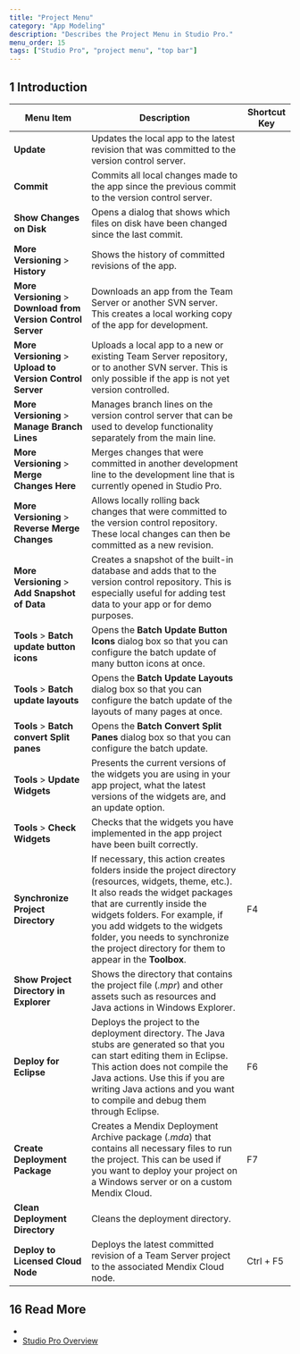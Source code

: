 ```yaml
---
title: "Project Menu"
category: "App Modeling"
description: "Describes the Project Menu in Studio Pro."
menu_order: 15
tags: ["Studio Pro", "project menu", "top bar"]
---
```


## 1 Introduction



| Menu Item                                                    | Description                                                  | Shortcut Key |
| ------------------------------------------------------------ | ------------------------------------------------------------ | ------------ |
| **Update**                                                   | Updates the local app to the latest revision that was committed to the version control server. |              |
| **Commit**                                                   | Commits all local changes made to the app since the previous commit to the version control server. |              |
| **Show Changes on Disk**                                     | Opens a dialog that shows which files on disk have been changed since the last commit. |              |
| **More Versioning** > **History**                            | Shows the history of committed revisions of the app.         |              |
| **More Versioning** > **Download from Version Control Server** | Downloads an app from the Team Server or another SVN server. This creates a local working copy of the app for development. |              |
| **More Versioning** > **Upload to Version Control Server**   | Uploads a local app to a new or existing Team Server repository, or to another SVN server. This is only possible if the app is not yet version controlled. |              |
| **More Versioning** > **Manage Branch Lines**                | Manages branch lines on the version control server that can be used to develop functionality separately from the main line. |              |
| **More Versioning** > **Merge Changes Here**                 | Merges changes that were committed in another development line to the development line that is currently opened in Studio Pro. |              |
| **More Versioning** > **Reverse Merge Changes**              | Allows locally rolling back changes that were committed to the version control repository. These local changes can then be committed as a new revision. |              |
| **More Versioning** > **Add Snapshot of Data**               | Creates a snapshot of the built-in database and adds that to the version control repository. This is especially useful for adding test data to your app or for demo purposes. |              |
| **Tools** > **Batch update button icons**                    | Opens the **Batch Update Button Icons** dialog box so that you can configure the batch update of many button icons at once. |              |
| **Tools** > **Batch update layouts**                         | Opens the **Batch Update Layouts** dialog box so that you can configure the batch update of the layouts of many pages at once. |              |
| **Tools** > **Batch convert Split panes**                    | Opens the **Batch Convert Split Panes** dialog box so that you can configure the batch update. |              |
| **Tools** > **Update Widgets**                               | Presents the current versions of the widgets you are using in your app project, what the latest versions of the widgets are, and an update option. |              |
| **Tools** > **Check Widgets**                                | Checks that the widgets you have implemented in the app project have been built correctly. |              |
| **Synchronize Project Directory**                            | If necessary, this action creates folders inside the project directory (resources, widgets, theme, etc.). It also reads the widget packages that are currently inside the widgets folders. For example, if you add widgets to the widgets folder, you needs to synchronize the project directory for them to appear in the **Toolbox**. | F4           |
| **Show Project Directory in Explorer**                       | Shows the directory that contains the project file (*.mpr*) and other assets such as resources and Java actions in Windows Explorer. |              |
| **Deploy for Eclipse**                                       | Deploys the project to the deployment directory. The Java stubs are generated so that you can start editing them in Eclipse. This action does not compile the Java actions. Use this if you are writing Java actions and you want to compile and debug them through Eclipse. | F6           |
| **Create Deployment Package**                                | Creates a Mendix Deployment Archive package (*.mda*) that contains all necessary files to run the project. This can be used if you want to deploy your project on a Windows server or on a custom Mendix Cloud. | F7           |
| **Clean Deployment Directory**                               | Cleans the deployment directory.                             |              |
| **Deploy to Licensed Cloud Node**                            | Deploys the latest committed revision of a Team Server project to the associated Mendix Cloud node. | Ctrl + F5    |

## 16 Read More

* 
* [Studio Pro Overview](studio-pro-overview)
